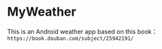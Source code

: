 # MyWeather
This is an Android weather app based on this book：  
  `https://book.douban.com/subject/25942191/`
